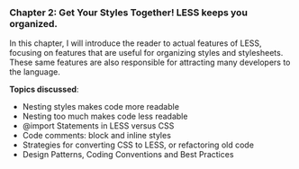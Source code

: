 ###  Chapter 2: Get Your Styles Together! LESS keeps you organized.

In this chapter, I will introduce the reader to actual features of LESS, focusing on features that are useful for organizing styles and stylesheets. These same features are also responsible for attracting many developers to the language.

**Topics discussed**:

* Nesting styles makes code more readable
* Nesting too much makes code less readable
* @import Statements in LESS versus CSS
* Code comments: block and inline styles
* Strategies for converting CSS to LESS, or refactoring old code
* Design Patterns, Coding Conventions and Best Practices
